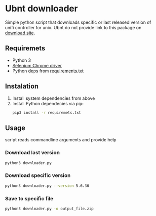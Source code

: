 # Ubnt downloader

Simple python script that downloads specific or last released
version of unifi controller for unix. Ubnt do not provide link to 
this package on [download site](https://www.ubnt.com/download/unifi).

## Requiremets

 * Python 3
 * [Selenium Chrome driver](https://sites.google.com/a/chromium.org/chromedriver/)
 * Python deps from [requirements.txt](requirements.txt)
 
## Instalation

 1. Install system dependencies from above
 1. Install Python dependecies via pip:
     ```bash
    pip3 install -r requiremets.txt
    ```

## Usage

script reads commandline arguments and provide help

### Download last version

```bash
python3 downloader.py 
```

### Download specific version

```bash
python3 downloader.py --version 5.6.36
```

### Save to specific file

```bash
python3 downloader.py -o output_file.zip
```

